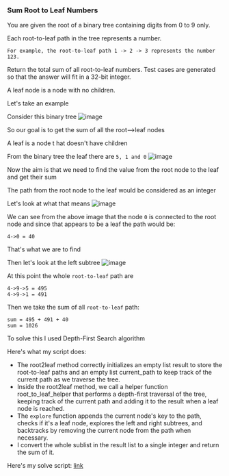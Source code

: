 <h3> Sum Root to Leaf Numbers </h3>

You are given the root of a binary tree containing digits from 0 to 9 only.

Each root-to-leaf path in the tree represents a number.

    For example, the root-to-leaf path 1 -> 2 -> 3 represents the number 123.

Return the total sum of all root-to-leaf numbers. Test cases are generated so that the answer will fit in a 32-bit integer.

A leaf node is a node with no children.

Let's take an example

Consider this binary tree
![image](https://github.com/h4ckyou/h4ckyou.github.io/assets/127159644/8adaa0fe-c216-4d3b-9b6f-4522cd2056df)

So our goal is to get the sum of all the root-->leaf nodes

A leaf is a node t hat doesn't have children

From the binary tree the leaf there are `5, 1 and 0`
![image](https://github.com/h4ckyou/h4ckyou.github.io/assets/127159644/92e59866-4996-4113-875e-818e78d8ab8a)

Now the aim is that we need to find the value from the root node to the leaf and get their sum

The path from the root node to the leaf would be considered as an integer

Let's look at what that means
![image](https://github.com/h4ckyou/h4ckyou.github.io/assets/127159644/9715e9da-e452-43b2-9171-844600540821)

We can see from the above image that the node `0` is connected to the root node and since that appears to be a leaf the path would be:

```
4->0 = 40
```

That's what we are to find

Then let's look at the left subtree
![image](https://github.com/h4ckyou/h4ckyou.github.io/assets/127159644/6be42993-7e4c-4f3b-8d85-12263134d228)

At this point the whole `root-to-leaf` path are 

```
4->9->5 = 495
4->9->1 = 491
```

Then we take the sum of all `root-to-leaf` path:

```
sum = 495 + 491 + 40
sum = 1026
```

To solve this I used Depth-First Search algorithm 

Here's what my script does:

- The root2leaf method correctly initializes an empty list result to store the root-to-leaf paths and an empty list current_path to keep track of the current path as we traverse the tree.
- Inside the root2leaf method, we call a helper function root_to_leaf_helper that performs a depth-first traversal of the tree, keeping track of the current path and adding it to the result when a leaf node is reached.
- The `explore` function appends the current node's key to the path, checks if it's a leaf node, explores the left and right subtrees, and backtracks by removing the current node from the path when necessary.
- I convert the whole sublist in the result list to a single integer and return the sum of it.

Here's my solve script: [link]()

